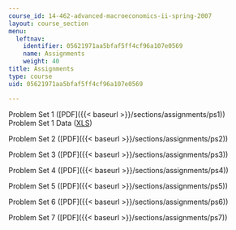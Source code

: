 ```yaml
---
course_id: 14-462-advanced-macroeconomics-ii-spring-2007
layout: course_section
menu:
  leftnav:
    identifier: 05621971aa5bfaf5ff4cf96a107e0569
    name: Assignments
    weight: 40
title: Assignments
type: course
uid: 05621971aa5bfaf5ff4cf96a107e0569

---
```


Problem Set 1 ([PDF]({{< baseurl >}}/sections/assignments/ps1))  
Problem Set 1 Data ([XLS](/coursemedia/14-462-advanced-macroeconomics-ii-spring-2007/bf727bd1620dc68d2e288cb4623c422c_ps1data.xls))

Problem Set 2 ([PDF]({{< baseurl >}}/sections/assignments/ps2))

Problem Set 3 ([PDF]({{< baseurl >}}/sections/assignments/ps3))

Problem Set 4 ([PDF]({{< baseurl >}}/sections/assignments/ps4))

Problem Set 5 ([PDF]({{< baseurl >}}/sections/assignments/ps5))

Problem Set 6 ([PDF]({{< baseurl >}}/sections/assignments/ps6))

Problem Set 7 ([PDF]({{< baseurl >}}/sections/assignments/ps7))